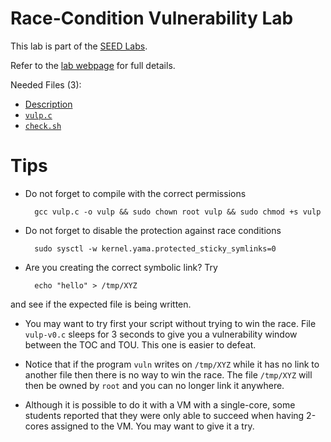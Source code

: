 # Race-Condition Vulnerability Lab

This lab is part of the [SEED Labs](http://www.cis.syr.edu/~wedu/seed/). 

Refer to the [lab webpage](http://www.cis.syr.edu/~wedu/seed/Labs_12.04/Software/Race_Condition/) for full details.

Needed Files (3): 

- [Description](http://www.cis.syr.edu/~wedu/seed/Labs_12.04/Software/Race_Condition/Race_Condition.pdf)
- [`vulp.c`](http://www.cis.syr.edu/~wedu/seed/Labs_12.04/Software/Race_Condition/files/vulp.c)
- [`check.sh`](http://www.cis.syr.edu/~wedu/seed/Labs_12.04/Software/Race_Condition/files/check.sh)

# Tips

- Do not forget to compile with the correct permissions

		gcc vulp.c -o vulp && sudo chown root vulp && sudo chmod +s vulp
		
- Do not forget to disable the protection against race conditions

		sudo sysctl -w kernel.yama.protected_sticky_symlinks=0

- Are you creating the correct symbolic link? Try 

		echo "hello" > /tmp/XYZ

and see if the expected file is being written.

- You may want to try first your script without trying to win the race. File `vulp-v0.c` sleeps for 3 seconds to give you a vulnerability window between the TOC and TOU. This one is easier to defeat.

- Notice that if the program `vuln` writes on `/tmp/XYZ` while it has no link to another file then there is no way to win the race. The file `/tmp/XYZ` will then be owned by `root` and you can no longer link it anywhere.

- Although it is possible to do it with a VM with a single-core, some students reported that they were only able to succeed when having 2-cores assigned to the VM. You may want to give it a try.
